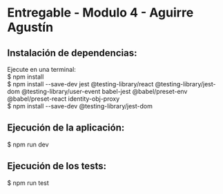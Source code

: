# Entregable - Modulo 4 - Aguirre Agustín

## Instalación de dependencias:

Ejecute en una terminal:  
$ npm install  
$ npm install --save-dev jest @testing-library/react @testing-library/jest-dom @testing-library/user-event babel-jest @babel/preset-env @babel/preset-react identity-obj-proxy  
$ npm install --save-dev @testing-library/jest-dom  

## Ejecución de la aplicación:
$ npm run dev

## Ejecución de los tests:
$ npm run test
